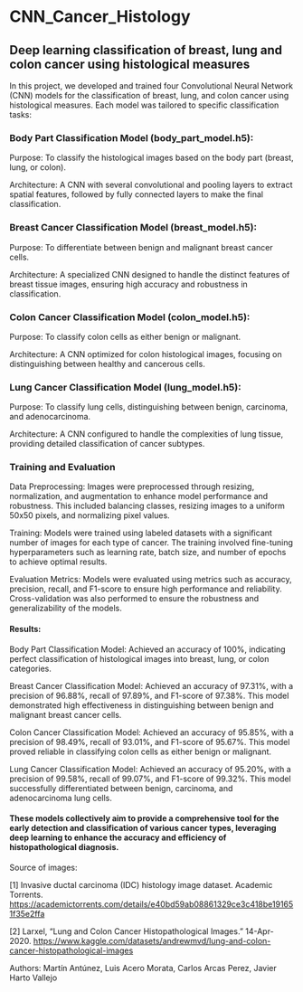 # CNN_Cancer_Histology
## Deep learning classification of breast, lung and colon cancer using histological measures


In this project, we developed and trained four Convolutional Neural Network (CNN) models for the classification of breast, lung, and colon cancer using histological measures. Each model was tailored to specific classification tasks:

### Body Part Classification Model (body_part_model.h5):
Purpose: To classify the histological images based on the body part (breast, lung, or colon).

Architecture: A CNN with several convolutional and pooling layers to extract spatial features, followed by fully connected layers to make the final classification.

### Breast Cancer Classification Model (breast_model.h5):
Purpose: To differentiate between benign and malignant breast cancer cells.

Architecture: A specialized CNN designed to handle the distinct features of breast tissue images, ensuring high accuracy and robustness in classification.

### Colon Cancer Classification Model (colon_model.h5):
Purpose: To classify colon cells as either benign or malignant.

Architecture: A CNN optimized for colon histological images, focusing on distinguishing between healthy and cancerous cells.

### Lung Cancer Classification Model (lung_model.h5):
Purpose: To classify lung cells, distinguishing between benign, carcinoma, and adenocarcinoma.

Architecture: A CNN configured to handle the complexities of lung tissue, providing detailed classification of cancer subtypes.

### Training and Evaluation
Data Preprocessing: Images were preprocessed through resizing, normalization, and augmentation to enhance model performance and robustness. This included balancing classes, resizing images to a uniform 50x50 pixels, and normalizing pixel values.

Training: Models were trained using labeled datasets with a significant number of images for each type of cancer. The training involved fine-tuning hyperparameters such as learning rate, batch size, and number of epochs to achieve optimal results.

Evaluation Metrics: Models were evaluated using metrics such as accuracy, precision, recall, and F1-score to ensure high performance and reliability. Cross-validation was also performed to ensure the robustness and generalizability of the models.

#### Results:
Body Part Classification Model: Achieved an accuracy of 100%, indicating perfect classification of histological images into breast, lung, or colon categories.

Breast Cancer Classification Model: Achieved an accuracy of 97.31%, with a precision of 96.88%, recall of 97.89%, and F1-score of 97.38%. This model demonstrated high effectiveness in distinguishing between benign and malignant breast cancer cells.

Colon Cancer Classification Model: Achieved an accuracy of 95.85%, with a precision of 98.49%, recall of 93.01%, and F1-score of 95.67%. This model proved reliable in classifying colon cells as either benign or malignant.

Lung Cancer Classification Model: Achieved an accuracy of 95.20%, with a precision of 99.58%, recall of 99.07%, and F1-score of 99.32%. This model successfully differentiated between benign, carcinoma, and adenocarcinoma lung cells.


#### These models collectively aim to provide a comprehensive tool for the early detection and classification of various cancer types, leveraging deep learning to enhance the accuracy and efficiency of histopathological diagnosis.

Source of images:

[1] 	Invasive ductal carcinoma (IDC) histology image dataset. Academic Torrents. 
https://academictorrents.com/details/e40bd59ab08861329ce3c418be191651f35e2ffa

[2] 	Larxel, “Lung and Colon Cancer Histopathological Images.” 14-Apr-2020.
https://www.kaggle.com/datasets/andrewmvd/lung-and-colon-cancer-histopathological-images

Authors:
Martín Antúnez, Luis Acero Morata, Carlos Arcas Perez, Javier Harto Vallejo









